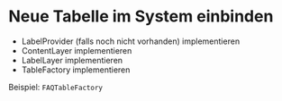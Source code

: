 # Neue Tabelle im System einbinden

* LabelProvider (falls noch nicht vorhanden) implementieren
* ContentLayer implementieren
* LabelLayer implementieren
* TableFactory implementieren

Beispiel: `FAQTableFactory`
